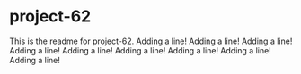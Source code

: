 # project-62

This is the readme for project-62.
Adding a line!
Adding a line!
Adding a line!
Adding a line!
Adding a line!
Adding a line!
Adding a line!
Adding a line!
Adding a line!
